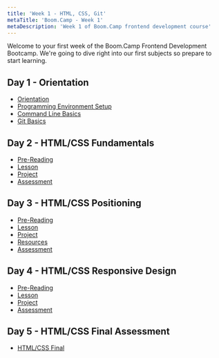 ```yaml
---
title: 'Week 1 - HTML, CSS, Git'
metaTitle: 'Boom.Camp - Week 1'
metaDescription: 'Week 1 of Boom.Camp frontend development course'
---
```


Welcome to your first week of the Boom.Camp Frontend Development Bootcamp. We're
going to dive right into our first subjects so prepare to start learning.

## Day 1 - Orientation

- [Orientation](week-1/day-1#orientation)
- [Programming Environment Setup](week-1/day-1#programmingenvironmentsetup)
- [Command Line Basics](week-1/day-1#commandlinebasics)
- [Git Basics](week-1/day-1#gitbasics)

## Day 2 - HTML/CSS Fundamentals

- [Pre-Reading](week-1/day-2#pre-reading)
- [Lesson](week-1/day-2#lesson)
- [Project](week-1/day-2#project)
- [Assessment](week-1/day-2#assessment)


## Day 3 - HTML/CSS Positioning
- [Pre-Reading](week-1/day-3#pre-reading)
- [Lesson](week-1/day-3#lesson)
- [Project](week-1/day-3#project)
- [Resources](week-1/day-3#resources)
- [Assessment](week-1/day-3#assessment)

## Day 4 - HTML/CSS Responsive Design
- [Pre-Reading](week-1/day-4#pre-reading)
- [Lesson](week-1/day-4#lesson)
- [Project](week-1/day-4#project)
- [Assessment](week-1/day-4#assessment)

## Day 5 - HTML/CSS Final Assessment

- [HTML/CSS Final](week-1/day-5)
